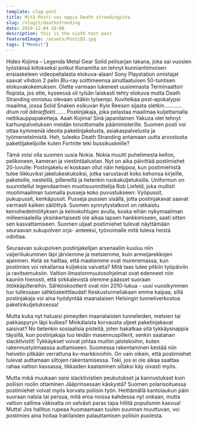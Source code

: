 ```yaml
---
template: vlog-post
title: Mitä Posti voi oppia Death strandingista
slug: /vlogit/deathstranding
date: 2019-12-04 10:00
description: this is the sixth test post
featuredImage: /assets/PostiDS.jpg
tags: ["Meemit"]
---
```

Hideo Kojima – Legenda Metal Gear Solid pelisarjan takana, joka sai vuosien työstänsä kiitokseksi potkut Konamilta on tehnyt kunnianhimoisen ensiaskeleen videopelialasta elokuva-alaan!  Sony Playstation omistajat saavat vihdoin 2 pelin Blu-ray soittimeensa ainutlaatuisen 50-tuntisen elokuvakokemuksen.
Olette varmaan lukeneet uusimmasta Terminaattori flopista, jos ette, kyseessä oli tylsän laiskasti tehty elokuva mutta Death Stranding onnistuu olevaan sitäkin tylsempi. Kuvitelkaa post-apokalypsi maailma, jossa Solid Snaken esikuvan Kyle Reesen sijasta oletkin………… *drum roll äänieffekti*…….  Postinjakaja, joka pelastaa maailmaa kuljettamalla nettikauppapaketteja. Aaah Kojima! Sinä japanilainen Yakuza olet tehnyt karhunpalveluksen meidän toivottomalle pääministerille. Suomen posti voi ottaa kymmeniä ideoita paketinjakelusta, asiakaspalvelusta ja työmenetelmistä. Heh, tuleeko Death Stranding antamaan uutta arvostusta pakettijakelijoille kuten Fortnite teki bussikuskeille?

Tämä voisi olla suomen uusia Nokia. Nokia muutti puhelimesta kellon, pelikoneen, kameran ja viestintäalustan. Nyt on aika päivittää postimiehet 20-luvulle: Postinjakelu ei koskaan ollut näin helppoa, kun postimiehistä tulee liikkuviksi jakelukeskuksiksi, jotka varustavat koko kehonsa kirjeille, paketeille, nesteillä, pillereillä ja tietenkin ruokakuljetuksilla. Uniformun on suunnitellut legendaarinen muotisuunnittelija Rob Liefeld, joka mullisti muotimaailman tuomalla pusseja koko puvustukseen: Vyöpussit, pukupussit, kenkäpussit. Pusseja pussien sisällä, jotta postinjakavat saavat varmasti kaiken säilöttyä.
Suomen synnytystalkoot on ratkaistu keinohedelmöityksen ja keinokohtujen avulla, koska eihän nykymaailman milleeniaaleilla yksinkertaisesti ole aikaa lapsen hankkimiseen, saati sitten sen kasvattamiseen. Suomen uljaat postimiehet tulevat näyttämään seuraavan sukupolven orja- anteeksi, työvoimalle mitä tuleva heistä odottaa.

Seuraavan sukupolven postinjakelijan arsenaaliin kuuluu niin vaijeriliukuminen läpi järviemme ja metsiemme, kuin armeijarekkojen ajaminen. Ketä se haittaa, että maatiemme ovat murenemassa, kun postimies voi rekallansa kuljeksia vaivatta? Mitä taas tulee pitkiin työpäiviin ja ravitsemuksiin. Valtion ilmastonmuutosohjelmat ovat edenneet niin kauniin hienosti, että sirkkalevistä olemme päässet suoraan ötökkäpillereihin.
Sähköskootterit ovat niin 2010-lukua - uusi vuosikymmen tuo tullessaan sähköskeittilaudat! Keskustunneliakaan emme kaipaa, sillä postinjakaja voi aina hyödyntää maanalaisen Helsingin tunneliverkostoa paketinkuljetuksessa! 

Mutta kuka nyt haluaisi pimeyden maanalaisten tunneleiden, metsien tai pakkaspyryn läpi kulkea? Minkälaista korvausta uljeet paketinjakavat saisivat? No tietenkin sosiaalisia pisteitä, joten hakatkaa sitä tykkäysnappia täysillä, kun postinjakaja tuo teidän masennuspillerit, senkin saatanan slacktivistit!
Tykkäykset voivat johtaa muihin jalotekoihin, kuten rakennustyömaassa auttamiseen.  Suomessa rakentaminen kestää niin helvetin pitkään verrattuna kv-markkinoihin. On vain oikein, että postimiehet tulevat auttamaan siltojen rakentamisessa. Toki, jos ei ole aikaa saattaa rahaa valtion kassassa, tikkaiden kaataminen sillaksi käy oivasti myös.

Mutta mikä muukaan saisi slacktivistien peukutukset ja kannustukset kuin poliisin roolin ottaminen Jääprinsessan käskystä? Suomen polarisoituessa postimiehet voivat myös korvata poliisin työn. Heittämällä kantolaukun päin suoraan natsia tai persua, mitä eroa noissa kahdessa nyt onkaan, mutta valtion sallima väkivalta on selvästi paras tapa hillitä populismin kasvua! Mutta! Jos hallitus rupeaa huomaamaan tuulen suunnan muuttuvan, voi postimies aina hoitaa Irakilaisten palauttamisen poliisin puolesta.